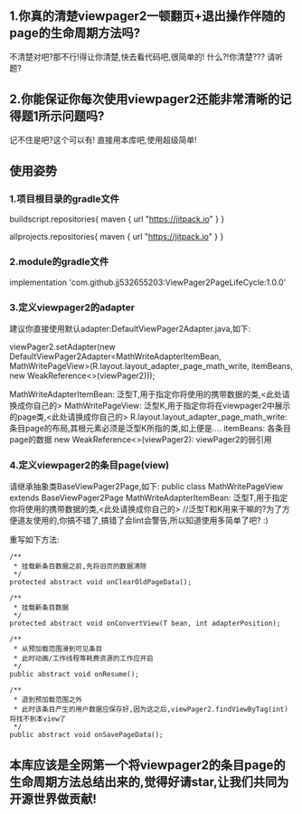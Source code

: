 

##  1.你真的清楚viewpager2一顿翻页+退出操作伴随的page的生命周期方法吗?
不清楚对吧?那不行!得让你清楚,快去看代码吧,很简单的!
什么?!你清楚??? 请听题?

##  2.你能保证你每次使用viewpager2还能非常清晰的记得题1所示问题吗?
记不住是吧?这个可以有!
直接用本库吧,使用超级简单!




##  使用姿势
###  1.项目根目录的gradle文件
buildscript.repositories{ maven { url "https://jitpack.io" } }

allprojects.repositories{ maven { url "https://jitpack.io" } }

###  2.module的gradle文件
implementation 'com.github.jj532655203:ViewPager2PageLifeCycle:1.0.0'

###  3.定义viewpager2的adapter

建议你直接使用默认adapter:DefaultViewPager2Adapter.java,如下:

viewPager2.setAdapter(new DefaultViewPager2Adapter<MathWriteAdapterItemBean, MathWritePageView>(R.layout.layout_adapter_page_math_write, itemBeans, new WeakReference<>(viewPager2)));

MathWriteAdapterItemBean:               泛型T,用于指定你将使用的携带数据的类,<此处请换成你自己的>
MathWritePageView:                      泛型K,用于指定你将在viewpager2中展示的page类,<此处请换成你自己的>
R.layout.layout_adapter_page_math_write:条目page的布局,其根元素必须是泛型K所指的类,如上便是<MathWritePageView layoutWidht="match_parent" layout_height="math_parent">....</MathWritePageView>
itemBeans:                              各条目page的数据
new WeakReference<>(viewPager2):        viewPager2的弱引用

###  4.定义viewpager2的条目page(view)

请继承抽象类BaseViewPager2Page,如下:
public class MathWritePageView extends BaseViewPager2Page
MathWriteAdapterItemBean:               泛型T,用于指定你将使用的携带数据的类,<此处请换成你自己的>
//泛型T和K用来干嘛的?为了方便道友使用的,你搞不错了,搞错了会lint会警告,所以知道使用多简单了吧? :)

重写如下方法:

    /**
     * 挂载新条目数据之前,先将旧页的数据清除
     */
    protected abstract void onClearOldPageData();

    /**
     * 挂载新条目数据
     */
    protected abstract void onConvertView(T bean, int adapterPosition);

    /**
     * 从预加载范围滑到可见条目
     * 此时动画/工作线程等耗费资源的工作应开启
     */
    public abstract void onResume();

    /**
     * 退到预加载范围之外
     * 此时该条目产生的用户数据应保存好,因为这之后,viewPager2.findViewByTag(int)将找不到本view了
     */
    public abstract void onSavePageData();

	
##  本库应该是全网第一个将viewpager2的条目page的生命周期方法总结出来的,觉得好请star,让我们共同为开源世界做贡献!